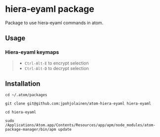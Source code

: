 # hiera-eyaml package

Package to use hiera-eyaml commands in atom.

## Usage

### Hiera-eyaml keymaps
>- `Ctrl-Alt-E` to encrypt selection
>- `Ctrl-Alt-D` to decrypt selection


## Installation

```shell
cd ~/.atom/packages

git clone git@github.com:jpohjolainen/atom-hiera-eyaml hiera-eyaml

cd hiera-eyaml

sudo /Applications/Atom.app/Contents/Resources/app/apm/node_modules/atom-package-manager/bin/apm update
```

